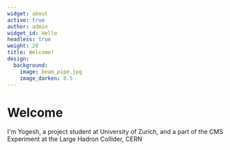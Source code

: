 ```yaml
---
widget: about
active: true
author: admin
widget_id: Hello
headless: true
weight: 20
title: Welcome!
design:
  background:
    image: beam_pipe.jpg
    image_darken: 0.5
---
```

# Welcome

I'm Yogesh, a project student at University of Zurich, and a part of the CMS Experiment at the Large Hadron Collider, CERN